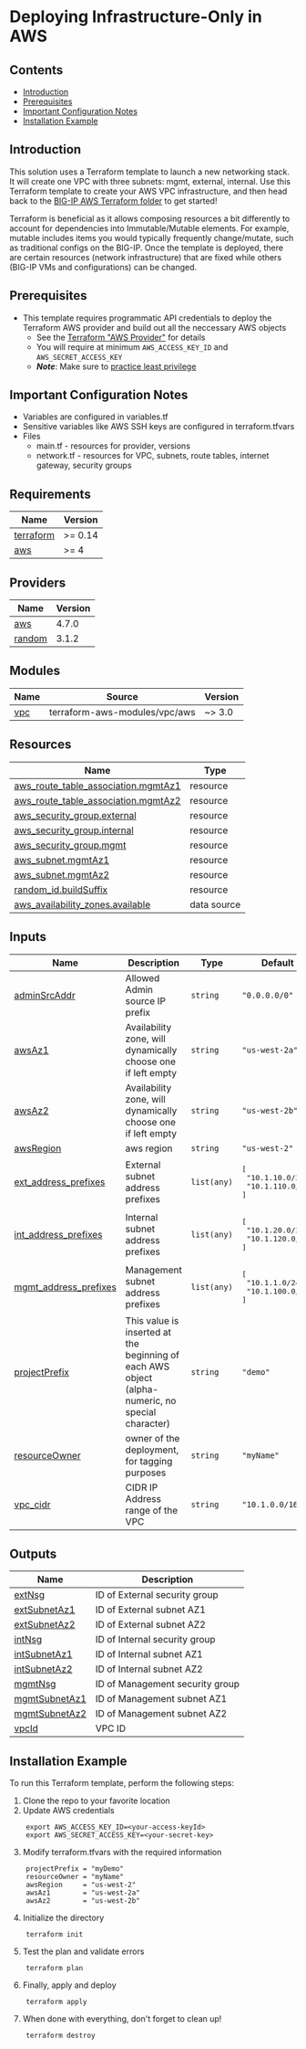 # Deploying Infrastructure-Only in AWS

## Contents

- [Introduction](#introduction)
- [Prerequisites](#prerequisites)
- [Important Configuration Notes](#important-configuration-notes)
- [Installation Example](#installation-example)

## Introduction

This solution uses a Terraform template to launch a new networking stack. It will create one VPC with three subnets: mgmt, external, internal. Use this Terraform template to create your AWS VPC infrastructure, and then head back to the [BIG-IP AWS Terraform folder](../) to get started!

Terraform is beneficial as it allows composing resources a bit differently to account for dependencies into Immutable/Mutable elements. For example, mutable includes items you would typically frequently change/mutate, such as traditional configs on the BIG-IP. Once the template is deployed, there are certain resources (network infrastructure) that are fixed while others (BIG-IP VMs and configurations) can be changed.

## Prerequisites

- This template requires programmatic API credentials to deploy the Terraform AWS provider and build out all the neccessary AWS objects
  - See the [Terraform "AWS Provider"](https://registry.terraform.io/providers/hashicorp/aws/latest/docs#authentication) for details
  - You will require at minimum `AWS_ACCESS_KEY_ID` and `AWS_SECRET_ACCESS_KEY`
  - ***Note***: Make sure to [practice least privilege](https://docs.aws.amazon.com/IAM/latest/UserGuide/best-practices.html)

## Important Configuration Notes

- Variables are configured in variables.tf
- Sensitive variables like AWS SSH keys are configured in terraform.tfvars
- Files
  - main.tf - resources for provider, versions
  - network.tf - resources for VPC, subnets, route tables, internet gateway, security groups
<!-- markdownlint-disable no-inline-html -->
<!-- BEGINNING OF PRE-COMMIT-TERRAFORM DOCS HOOK -->
## Requirements

| Name | Version |
|------|---------|
| <a name="requirement_terraform"></a> [terraform](#requirement\_terraform) | >= 0.14 |
| <a name="requirement_aws"></a> [aws](#requirement\_aws) | >= 4 |

## Providers

| Name | Version |
|------|---------|
| <a name="provider_aws"></a> [aws](#provider\_aws) | 4.7.0 |
| <a name="provider_random"></a> [random](#provider\_random) | 3.1.2 |

## Modules

| Name | Source | Version |
|------|--------|---------|
| <a name="module_vpc"></a> [vpc](#module\_vpc) | terraform-aws-modules/vpc/aws | ~> 3.0 |

## Resources

| Name | Type |
|------|------|
| [aws_route_table_association.mgmtAz1](https://registry.terraform.io/providers/hashicorp/aws/latest/docs/resources/route_table_association) | resource |
| [aws_route_table_association.mgmtAz2](https://registry.terraform.io/providers/hashicorp/aws/latest/docs/resources/route_table_association) | resource |
| [aws_security_group.external](https://registry.terraform.io/providers/hashicorp/aws/latest/docs/resources/security_group) | resource |
| [aws_security_group.internal](https://registry.terraform.io/providers/hashicorp/aws/latest/docs/resources/security_group) | resource |
| [aws_security_group.mgmt](https://registry.terraform.io/providers/hashicorp/aws/latest/docs/resources/security_group) | resource |
| [aws_subnet.mgmtAz1](https://registry.terraform.io/providers/hashicorp/aws/latest/docs/resources/subnet) | resource |
| [aws_subnet.mgmtAz2](https://registry.terraform.io/providers/hashicorp/aws/latest/docs/resources/subnet) | resource |
| [random_id.buildSuffix](https://registry.terraform.io/providers/hashicorp/random/latest/docs/resources/id) | resource |
| [aws_availability_zones.available](https://registry.terraform.io/providers/hashicorp/aws/latest/docs/data-sources/availability_zones) | data source |

## Inputs

| Name | Description | Type | Default | Required |
|------|-------------|------|---------|:--------:|
| <a name="input_adminSrcAddr"></a> [adminSrcAddr](#input\_adminSrcAddr) | Allowed Admin source IP prefix | `string` | `"0.0.0.0/0"` | no |
| <a name="input_awsAz1"></a> [awsAz1](#input\_awsAz1) | Availability zone, will dynamically choose one if left empty | `string` | `"us-west-2a"` | no |
| <a name="input_awsAz2"></a> [awsAz2](#input\_awsAz2) | Availability zone, will dynamically choose one if left empty | `string` | `"us-west-2b"` | no |
| <a name="input_awsRegion"></a> [awsRegion](#input\_awsRegion) | aws region | `string` | `"us-west-2"` | no |
| <a name="input_ext_address_prefixes"></a> [ext\_address\_prefixes](#input\_ext\_address\_prefixes) | External subnet address prefixes | `list(any)` | <pre>[<br>  "10.1.10.0/24",<br>  "10.1.110.0/24"<br>]</pre> | no |
| <a name="input_int_address_prefixes"></a> [int\_address\_prefixes](#input\_int\_address\_prefixes) | Internal subnet address prefixes | `list(any)` | <pre>[<br>  "10.1.20.0/24",<br>  "10.1.120.0/24"<br>]</pre> | no |
| <a name="input_mgmt_address_prefixes"></a> [mgmt\_address\_prefixes](#input\_mgmt\_address\_prefixes) | Management subnet address prefixes | `list(any)` | <pre>[<br>  "10.1.1.0/24",<br>  "10.1.100.0/24"<br>]</pre> | no |
| <a name="input_projectPrefix"></a> [projectPrefix](#input\_projectPrefix) | This value is inserted at the beginning of each AWS object (alpha-numeric, no special character) | `string` | `"demo"` | no |
| <a name="input_resourceOwner"></a> [resourceOwner](#input\_resourceOwner) | owner of the deployment, for tagging purposes | `string` | `"myName"` | no |
| <a name="input_vpc_cidr"></a> [vpc\_cidr](#input\_vpc\_cidr) | CIDR IP Address range of the VPC | `string` | `"10.1.0.0/16"` | no |

## Outputs

| Name | Description |
|------|-------------|
| <a name="output_extNsg"></a> [extNsg](#output\_extNsg) | ID of External security group |
| <a name="output_extSubnetAz1"></a> [extSubnetAz1](#output\_extSubnetAz1) | ID of External subnet AZ1 |
| <a name="output_extSubnetAz2"></a> [extSubnetAz2](#output\_extSubnetAz2) | ID of External subnet AZ2 |
| <a name="output_intNsg"></a> [intNsg](#output\_intNsg) | ID of Internal security group |
| <a name="output_intSubnetAz1"></a> [intSubnetAz1](#output\_intSubnetAz1) | ID of Internal subnet AZ1 |
| <a name="output_intSubnetAz2"></a> [intSubnetAz2](#output\_intSubnetAz2) | ID of Internal subnet AZ2 |
| <a name="output_mgmtNsg"></a> [mgmtNsg](#output\_mgmtNsg) | ID of Management security group |
| <a name="output_mgmtSubnetAz1"></a> [mgmtSubnetAz1](#output\_mgmtSubnetAz1) | ID of Management subnet AZ1 |
| <a name="output_mgmtSubnetAz2"></a> [mgmtSubnetAz2](#output\_mgmtSubnetAz2) | ID of Management subnet AZ2 |
| <a name="output_vpcId"></a> [vpcId](#output\_vpcId) | VPC ID |
<!-- END OF PRE-COMMIT-TERRAFORM DOCS HOOK -->
<!-- markdownlint-enable no-inline-html -->

## Installation Example

To run this Terraform template, perform the following steps:
  1. Clone the repo to your favorite location
  2. Update AWS credentials
  ```
      export AWS_ACCESS_KEY_ID=<your-access-keyId>
      export AWS_SECRET_ACCESS_KEY=<your-secret-key>
  ```
  3. Modify terraform.tfvars with the required information
  ```
      projectPrefix = "myDemo"
      resourceOwner = "myName"
      awsRegion     = "us-west-2"
      awsAz1        = "us-west-2a"
      awsAz2        = "us-west-2b"
  ```
  4. Initialize the directory
  ```
      terraform init
  ```
  5. Test the plan and validate errors
  ```
      terraform plan
  ```
  6. Finally, apply and deploy
  ```
      terraform apply
  ```
  7. When done with everything, don't forget to clean up!
  ```
      terraform destroy
  ```
